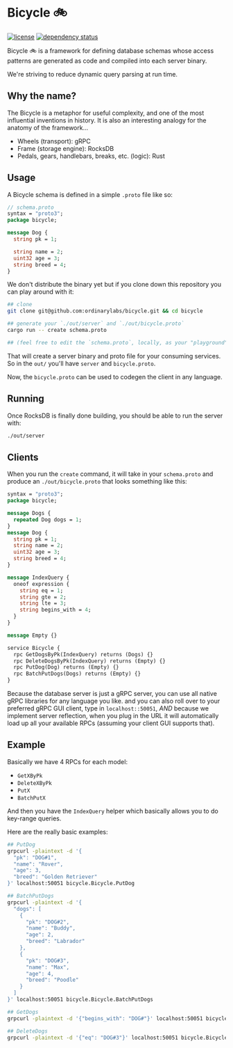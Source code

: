 # Bicycle 🚲

[![license](https://img.shields.io/github/license/ordinarylabs/bicycle.svg)](https://github.com/ordinarylabs/bicycle/blob/main/LICENSE)
[![dependency status](https://deps.rs/repo/github/ordinarylabs/bicycle/status.svg)](https://deps.rs/repo/github/ordinarylabs/bicycle)

Bicycle 🚲 is a framework for defining database schemas whose access patterns are generated as code and compiled into each server binary. 

We're striving to reduce dynamic query parsing at run time.

## Why the name?

The Bicycle is a metaphor for useful complexity, and one of the most influential inventions in history. 
It is also an interesting analogy for the anatomy of the framework...

- Wheels (transport): gRPC
- Frame (storage engine): RocksDB
- Pedals, gears, handlebars, breaks, etc. (logic): Rust

## Usage

A Bicycle schema is defined in a simple `.proto` file like so:

```proto
// schema.proto
syntax = "proto3";
package bicycle;

message Dog {
  string pk = 1;

  string name = 2;
  uint32 age = 3;
  string breed = 4;
}
```

We don't distribute the binary yet but if you clone down this repository you can play around with it:

```bash
## clone
git clone git@github.com:ordinarylabs/bicycle.git && cd bicycle

## generate your `./out/server` and `./out/bicycle.proto`
cargo run -- create schema.proto

## (feel free to edit the `schema.proto`, locally, as your "playground")
```

That will create a server binary and proto file for your consuming services. So in the `out/` you'll have `server` and `bicycle.proto`.

Now, the `bicycle.proto` can be used to codegen the client in any language. 

## Running

Once RocksDB is finally done building, you should be able to run the server with:

```bash
./out/server
```

## Clients

When you run the `create` command, it will take in your `schema.proto` and produce an `./out/bicycle.proto` that looks something like this:

```proto
syntax = "proto3";
package bicycle;

message Dogs { 
  repeated Dog dogs = 1; 
}
message Dog {
  string pk = 1;
  string name = 2;
  uint32 age = 3;
  string breed = 4;
}

message IndexQuery {
  oneof expression {
    string eq = 1;
    string gte = 2;
    string lte = 3;
    string begins_with = 4;
  }
}

message Empty {}

service Bicycle {
  rpc GetDogsByPk(IndexQuery) returns (Dogs) {}
  rpc DeleteDogsByPk(IndexQuery) returns (Empty) {}
  rpc PutDog(Dog) returns (Empty) {}
  rpc BatchPutDogs(Dogs) returns (Empty) {}
}
```

Because the database server is just a gRPC server, you can use all native gRPC libraries for any language you like.
and you can also roll over to your preferred gRPC GUI client, type in `localhost::50051`, _AND_ because we implement
server reflection, when you plug in the URL it will automatically load up all your available RPCs (assuming your client GUI supports that).

## Example

Basically we have 4 RPCs for each model:

- `GetXByPk`
- `DeleteXByPk`
- `PutX`
- `BatchPutX`

And then you have the `IndexQuery` helper which basically allows you to do key-range queries. 

Here are the really basic examples:

```bash
## PutDog
grpcurl -plaintext -d '{
  "pk": "DOG#1",
  "name": "Rover",
  "age": 3,
  "breed": "Golden Retriever"
}' localhost:50051 bicycle.Bicycle.PutDog

## BatchPutDogs
grpcurl -plaintext -d '{
  "dogs": [
    {
      "pk": "DOG#2",
      "name": "Buddy",
      "age": 2,
      "breed": "Labrador"
    },
    {
      "pk": "DOG#3",
      "name": "Max",
      "age": 4,
      "breed": "Poodle"
    }
  ]
}' localhost:50051 bicycle.Bicycle.BatchPutDogs

## GetDogs
grpcurl -plaintext -d '{"begins_with": "DOG#"}' localhost:50051 bicycle.Bicycle.GetDogsByPk

## DeleteDogs
grpcurl -plaintext -d '{"eq": "DOG#3"}' localhost:50051 bicycle.Bicycle.DeleteDogsByPk
```
